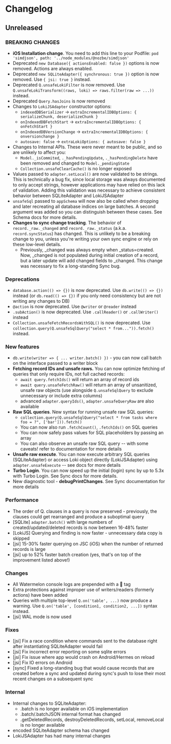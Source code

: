 # Changelog

## Unreleased

### BREAKING CHANGES

- **iOS Installation change**. You need to add this line to your Podfile: `pod 'simdjson', path: '../node_modules/@nozbe/simdjson'`
- Deprecated `new Database({ actionsEnabled: false })` options is now removed. Actions are always enabled.
- Deprecated `new SQLiteAdapter({ synchronous: true })` option is now removed. Use `{ jsi: true }` instead.
- Deprecated `Q.unsafeLokiFilter` is now removed. Use `Q.unsafeLokiTransform((raws, loki) => raws.filter(raw => ...))` instead.
- Deprecated `Query.hasJoins` is now removed
- Changes to `LokiJSAdapter` constructor options:
  - `indexedDBSerializer` -> `extraIncrementalIDBOptions: { serializeChunk, deserializeChunk }`
  - `onIndexedDBFetchStart` -> `extraIncrementalIDBOptions: { onFetchStart }`
  - `onIndexedDBVersionChange` -> `extraIncrementalIDBOptions: { onversionchange }`
  - `autosave: false` -> `extraLokiOptions: { autosave: false }`
- Changes to Internal APIs. These were never meant to be public, and so are unlikely to affect you:
  - `Model._isCommited`, `._hasPendingUpdate`, `._hasPendingDelete` have been removed and changed to `Model._pendingState`
  - `Collection.unsafeClearCache()` is no longer exposed
- Values passed to `adapter.setLocal()` are now validated to be strings. This is technically a bug fix, since local storage was always documented to only accept strings, however applications may have relied on this lack of validation. Adding this validation was necessary to achieve consistent behavior between SQLiteAdapter and LokiJSAdapter
- `unsafeSql` passed to `appSchema` will now also be called when dropping and later recreating all database indices on large batches. A second argument was added so you can distinguish between these cases. See Schema docs for more details.
- **Changes to sync change tracking**. The behavior of `record._raw._changed` and `record._raw._status` (a.k.a. `record.syncStatus`) has changed. This is unlikely to be a breaking change to you, unless you're writing your own sync engine or rely on these low-level details.
  - Previously, _changed was always empty when _status=created. Now, _changed is not populated during initial creation of a record, but a later update will add changed fields to _changed. This change was necessary to fix a long-standing Sync bug.

### Deprecations

- `database.action(() => {})` is now deprecated. Use `db.write(() => {})` instead (or `db.read(() => {})` if you only need consistency but are not writing any changes to DB)
- `@action` is now deprecated. Use `@writer` or `@reader` instead
- `.subAction()` is now deprecated. Use `.callReader()` or `.callWriter()` instead
- `Collection.unsafeFetchRecordsWithSQL()` is now deprecated. Use `collection.query(Q.unsafeSqlQuery("select * from...")).fetch()` instead.

### New features

- `db.write(writer => { ... writer.batch() })` - you can now call batch on the interface passed to a writer block
- **Fetching record IDs and unsafe raws.** You can now optimize fetching of queries that only require IDs, not full cached records:
  - `await query.fetchIds()` will return an array of record ids
  - `await query.unsafeFetchRaw()` will return an array of unsanitized, unsafe raw objects (use alongside `Q.unsafeSqlQuery` to exclude unnecessary or include extra columns)
  - advanced `adapter.queryIds()`, `adapter.unsafeQueryRaw` are also available
- **Raw SQL queries**. New syntax for running unsafe raw SQL queries:
  - `collection.query(Q.unsafeSqlQuery("select * from tasks where foo = ?", ['bar'])).fetch()`
  - You can now also run `.fetchCount()`, `.fetchIds()` on SQL queries
  - You can now safely pass values for SQL placeholders by passing an array
  - You can also observe an unsafe raw SQL query -- with some caveats! refer to documentation for more details
- **Unsafe raw execute**. You can now execute arbitrary SQL queries (SQLiteAdapter) or access Loki object directly (LokiJSAdapter) using `adapter.unsafeExecute` -- see docs for more details
- **Turbo Login**. You can now speed up the initial (login) sync by up to 5.3x with Turbo Login. See Sync docs for more details.
- New diagnostic tool - **debugPrintChanges**. See Sync documentation for more details

### Performance

- The order of Q. clauses in a query is now preserved - previously, the clauses could get rearranged and produce a suboptimal query
- [SQLite] `adapter.batch()` with large numbers of created/updated/deleted records is now between 16-48% faster
- [LokiJS] Querying and finding is now faster - unnecessary data copy is skipped
- [jsi] 15-30% faster querying on JSC (iOS) when the number of returned records is large
- [jsi] up to 52% faster batch creation (yes, that's on top of the improvement listed above!)

### Changes

- All Watermelon console logs are prepended with a 🍉 tag
- Extra protections against improper use of writers/readers (formerly actions) have been added
- Queries with multiple top-level `Q.on('table', ...)` now produce a warning. Use `Q.on('table', [condition1, condition2, ...])` syntax instead.
- [jsi] WAL mode is now used

### Fixes

- [jsi] Fix a race condition where commands sent to the database right after instantiating SQLiteAdapter would fail
- [jsi] Fix incorrect error reporting on some sqlite errors
- [jsi] Fix issue where app would crash on Android/Hermes on reload
- [jsi] Fix IO errors on Android
- [sync] Fixed a long-standing bug that would cause records that are created before a sync and updated during sync's push to lose their most recent changes on a subsequent sync

### Internal

- Internal changes to SQLiteAdapter:
  - .batch is no longer available on iOS implementation
  - .batch/.batchJSON internal format has changed
  - .getDeletedRecords, destroyDeletedRecords, setLocal, removeLocal is no longer available
- encoded SQLiteAdapter schema has changed
- LokiJSAdapter has had many internal changes

